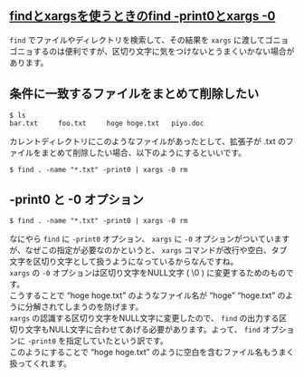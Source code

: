 ## [findとxargsを使うときのfind -print0とxargs -0](https://ola.kironono.com/entry/2017/02/01/080000)


`find` でファイルやディレクトリを検索して、その結果を `xargs` に渡してゴニョゴニョするのは便利ですが、区切り文字に気をつけないとうまくいかない場合があります。

## 条件に一致するファイルをまとめて削除したい
```
$ ls
bar.txt     foo.txt     hoge hoge.txt   piyo.doc
```
カレントディレクトリにこのようなファイルがあったとして、拡張子が .txt のファイルをまとめて削除したい場合、以下のようにするといいです。<br>

```
$ find . -name "*.txt" -print0 | xargs -0 rm
```

## -print0 と -0 オプション
```
$ find . -name "*.txt" -print0 | xargs -0 rm
```
なにやら `find` に `-print0` オプション、 `xargs` に `-0` オプションがついていますが、なぜこの指定が必要なのかというと、 `xargs` コマンドが改行や空白、タブ文字を区切り文字として扱うようになっているからなんですね。<br>
`xargs` の `-0` オプションは区切り文字をNULL文字 ( \0 ) に変更するためのものです。<br>
こうすることで “hoge hoge.txt” のようなファイル名が “hoge” “hoge.txt” のように分解されてしまうのを防げます。<br>
`xargs` の認識する区切り文字をNULL文字に変更したので、 `find` の出力する区切り文字もNULL文字に合わせてあげる必要があります。よって、 `find` オプションに `-print0` を指定していたという訳です。<br>
このようにすることで “hoge hoge.txt” のように空白を含むファイル名もうまく扱ってくれます。<br>
